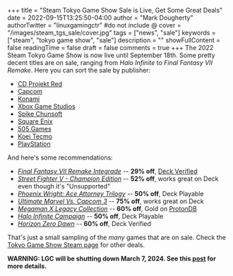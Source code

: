 +++
title = "Steam Tokyo Game Show Sale is Live, Get Some Great Deals"
date = 2022-09-15T13:25:50-04:00
author = "Mark Dougherty"
authorTwitter = "linuxgamingctr" #do not include @
cover = "/images/steam_tgs_sale/cover.jpg"
tags = ["news", "sale"]
keywords = ["steam", "tokyo game show", "sale"]
description = ""
showFullContent = false
readingTime = false
draft = false
comments = true
+++
The 2022 Steam Tokyo Game Show is now live until September 18th. Some pretty decent titles are on sale, ranging from *Halo Infinite* to *Final Fantasy VII Remake*. Here you can sort the sale by publisher:
- [CD Projekt Red](https://store.steampowered.com/publisher/CDPR/sale/)
- [Capcom](https://store.steampowered.com/curator/33273264/sale/tgs/)
- [Konami](https://store.steampowered.com/curator/39026134/sale/konamiendofsummer/)
- [Xbox Game Studios](https://store.steampowered.com/curator/3090835/sale/xgs-publisher-spotlight-2022/)
- [Spike Chunsoft](https://store.steampowered.com/curator/32618574/sale/sc_tgs2022/)
- [Square Enix](https://store.steampowered.com/sale/squareenix_tgssale22/)
- [505 Games](https://store.steampowered.com/sale/505GamesPublisherSale22)
- [Koei Tecmo](https://store.steampowered.com/curator/33016879/sale/tgs2022/)
- [PlayStation](https://store.steampowered.com/sale/playstationpublishersale2022)

And here's some recommendations:
- [*Final Fantasy VII Remake Integrade*](https://store.steampowered.com/app/1462040/FINAL_FANTASY_VII_REMAKE_INTERGRADE/) -- **29% off**, [Deck Verified](https://steamdeckhq.com/game-reviews/final-fantasy-7-remake/)
- [*Street Fighter V - Champion Edition*](https://store.steampowered.com/bundle/13444/Street_Fighter_V__Champion_Edition/) -- **52% off**, works great on Deck even though it's "Unsupported"
- [*Phoenix Wright: Ace Attorney Trilogy*](https://store.steampowered.com/app/787480/Phoenix_Wright_Ace_Attorney_Trilogy/) -- **50% off**, Deck Playable
- [*Ultimate Marvel Vs. Capcom 3*](https://store.steampowered.com/app/357190/ULTIMATE_MARVEL_VS_CAPCOM_3/) -- **75% off**, works great on Deck
- [*Megaman X Legacy Collection*](https://store.steampowered.com/app/743890/Mega_Man_X_Legacy_Collection) -- **60% off**, Gold on [ProtonDB](https://www.protondb.com/app/743890)
- [*Halo Infinite Campaign*](https://store.steampowered.com/app/1708091/Halo_Infinite_Campaign) -- **50% off**, Deck Playable
- [*Horizon Zero Dawn*](https://store.steampowered.com/app/1151640/Horizon_Zero_Dawn_Complete_Edition/) -- **60% off**, Deck Verified

That's just a small sampling of the *many* games that are on sale. Check the [Tokyo Game Show Steam page](https://store.steampowered.com/sale/TGS2022) for other deals.

**WARNING: LGC will be shutting down March 7, 2024. See this [post](https://linuxgamingcentral.com/posts/the-end-of-lgc/) for more details.**
